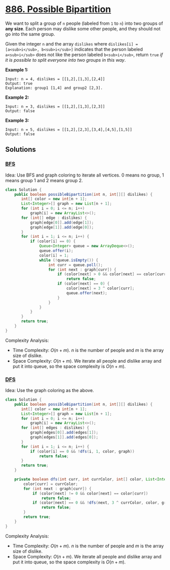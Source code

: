 # [886. Possible Bipartition](https://leetcode.com/problems/possible-bipartition/)

We want to split a group of `n` people (labeled from `1` to `n`) into two groups of **any size**. Each person may dislike some other people, and they should not go into the same group.

Given the integer `n` and the array `dislikes` where `dislikes[i] = [a<sub>i</sub>, b<sub>i</sub>]` indicates that the person labeled `a<sub>i</sub>` does not like the person labeled `b<sub>i</sub>`, return `true` _if it is possible to split everyone into two groups in this way_.

**Example 1:**

```
Input: n = 4, dislikes = [[1,2],[1,3],[2,4]]
Output: true
Explanation: group1 [1,4] and group2 [2,3].
```

**Example 2:**

```
Input: n = 3, dislikes = [[1,2],[1,3],[2,3]]
Output: false
```

**Example 3:**

```
Input: n = 5, dislikes = [[1,2],[2,3],[3,4],[4,5],[1,5]]
Output: false
```

## Solutions
### [BFS](PossibleBipartition.java)

Idea: Use BFS and graph coloring to iterate all vertices. 0 means no group, 1 means group 1 and 2 means group 2.

```java
class Solution {
    public boolean possibleBipartition(int n, int[][] dislikes) {
       int[] color = new int[n + 1];
       List<Integer>[] graph = new List[n + 1];
       for (int i = 0; i <= n; i++)
           graph[i] = new ArrayList<>();
       for (int[] edge : dislikes) {
           graph[edge[0]].add(edge[1]);
           graph[edge[1]].add(edge[0]);
       }
       for (int i = 1; i <= n; i++) {
           if (color[i] == 0) {
               Queue<Integer> queue = new ArrayDeque<>();
               queue.offer(i);
               color[i] = 1;
               while (!queue.isEmpty()) {
                   int curr = queue.poll();
                   for (int next : graph[curr]) {
                       if (color[next] > 0 && color[next] == color[curr])
                           return false;
                       if (color[next] == 0) {
                           color[next] = 3 ^ color[curr];
                           queue.offer(next);
                       }
                   }
               }
           }
       }
       return true;
    }
}
```

Complexity Analysis:

- Time Complexity: $O(n+m)$. $n$ is the number of people and $m$ is the array size of dislike.
- Space Complexity: $O(n+m)$. We iterate all people and dislike array and put it into queue, so the space complexity is $O(n+m)$.

### [DFS](PossibleBipartition2.java)

Idea: Use the graph coloring as the above.

```java
class Solution {
    public boolean possibleBipartition(int n, int[][] dislikes) {
       int[] color = new int[n + 1];
       List<Integer>[] graph = new List[n + 1];
       for (int i = 0; i <= n; i++)
           graph[i] = new ArrayList<>();
       for (int[] edges : dislikes) {
           graph[edges[0]].add(edges[1]);
           graph[edges[1]].add(edges[0]);
       }
       for (int i = 1; i <= n; i++) {
           if (color[i] == 0 && !dfs(i, 1, color, graph))
               return false;
       }
       return true;
    }

    private boolean dfs(int curr, int currColor, int[] color, List<Integer>[] graph) {
        color[curr] = currColor;
        for (int next : graph[curr]) {
            if (color[next] != 0 && color[next] == color[curr])
                return false;
            if (color[next] == 0 && !dfs(next, 3 ^ currColor, color, graph))
                return false;
        }
        return true;
    }
}
```

Complexity Analysis:

- Time Complexity: $O(n+m)$. $n$ is the number of people and $m$ is the array size of dislike.
- Space Complexity: $O(n+m)$. We iterate all people and dislike array and put it into queue, so the space complexity is $O(n+m)$.
